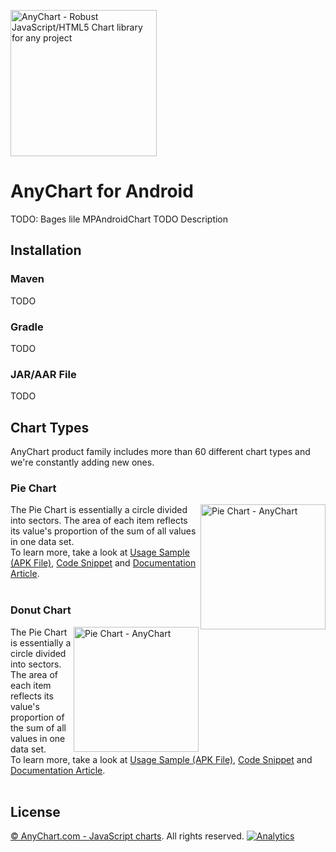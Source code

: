 [<img src="https://cdn.anychart.com/images/logo-transparent-segoe.png?2" width="234px" alt="AnyChart - Robust JavaScript/HTML5 Chart library for any project">](https://www.anychart.com)

# AnyChart for Android
TODO: Bages lile MPAndroidChart
TODO Description

## Installation

### Maven
TODO

### Gradle
TODO

### JAR/AAR File
TODO

## Chart Types
AnyChart product family includes more than 60 different chart types and we're constantly adding new ones.

### Pie Chart
<img src="https://www.anychart.com/chartopedia/chart-types/pie-chart/thumb.png" alt="Pie Chart - AnyChart" align="right" width="200px">
  
The Pie Chart is essentially a circle divided into sectors. The area of each item reflects its value's proportion of the sum of all values in one data set.  
To learn more, take a look at [Usage Sample (APK File)](https://static.anychart.com/cdn/integrations/android-basic-sample.apk), [Code Snippet](https://static.anychart.com/cdn/integrations/android-basic-sample.apk) and [Documentation Article](https://docs.anychart.com/7.14.3/Basic_Charts/Pie_Chart).
<br><br>

### Donut Chart
<img src="https://www.anychart.com/chartopedia/chart-types/pie-chart/thumb.png" alt="Pie Chart - AnyChart" align="right" width="200px">
  
The Pie Chart is essentially a circle divided into sectors. The area of each item reflects its value's proportion of the sum of all values in one data set.  
To learn more, take a look at [Usage Sample (APK File)](https://static.anychart.com/cdn/integrations/android-basic-sample.apk), [Code Snippet](https://static.anychart.com/cdn/integrations/android-basic-sample.apk) and [Documentation Article](https://docs.anychart.com/7.14.3/Basic_Charts/Pie_Chart).
<br><br>
  
  
  
  

## License
[© AnyChart.com - JavaScript charts](https://www.anychart.com). All rights reserved.
[![Analytics](https://ga-beacon.appspot.com/UA-228820-4/wrappers/Android?pixel&useReferer)](https://github.com/igrigorik/ga-beacon)
